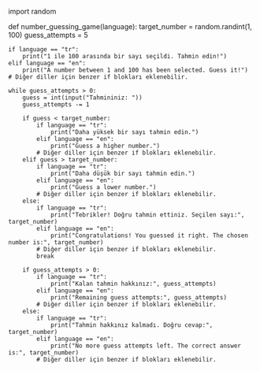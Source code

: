 import random

def number_guessing_game(language):
    target_number = random.randint(1, 100)
    guess_attempts = 5

    if language == "tr":
        print("1 ile 100 arasında bir sayı seçildi. Tahmin edin!")
    elif language == "en":
        print("A number between 1 and 100 has been selected. Guess it!")
    # Diğer diller için benzer if blokları eklenebilir.

    while guess_attempts > 0:
        guess = int(input("Tahmininiz: "))
        guess_attempts -= 1

        if guess < target_number:
            if language == "tr":
                print("Daha yüksek bir sayı tahmin edin.")
            elif language == "en":
                print("Guess a higher number.")
            # Diğer diller için benzer if blokları eklenebilir.
        elif guess > target_number:
            if language == "tr":
                print("Daha düşük bir sayı tahmin edin.")
            elif language == "en":
                print("Guess a lower number.")
            # Diğer diller için benzer if blokları eklenebilir.
        else:
            if language == "tr":
                print("Tebrikler! Doğru tahmin ettiniz. Seçilen sayı:", target_number)
            elif language == "en":
                print("Congratulations! You guessed it right. The chosen number is:", target_number)
            # Diğer diller için benzer if blokları eklenebilir.
            break

        if guess_attempts > 0:
            if language == "tr":
                print("Kalan tahmin hakkınız:", guess_attempts)
            elif language == "en":
                print("Remaining guess attempts:", guess_attempts)
            # Diğer diller için benzer if blokları eklenebilir.
        else:
            if language == "tr":
                print("Tahmin hakkınız kalmadı. Doğru cevap:", target_number)
            elif language == "en":
                print("No more guess attempts left. The correct answer is:", target_number)
            # Diğer diller için benzer if blokları eklenebilir.
